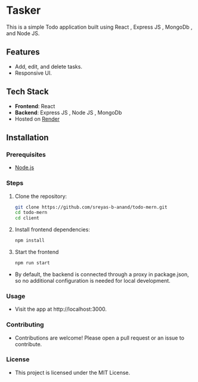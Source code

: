 # Tasker

This is a simple Todo application built using React , Express JS , MongoDb , and Node JS.

## Features

- Add, edit, and delete tasks.
- Responsive UI.

## Tech Stack

- **Frontend**: React 
- **Backend**: Express JS , Node JS , MongoDb
- Hosted on [Render](https://render.com)

## Installation

### Prerequisites

- [Node.js](https://nodejs.org/)

### Steps

1. Clone the repository:

   ```bash
   git clone https://github.com/sreyas-b-anand/todo-mern.git
   cd todo-mern
   cd client
2. Install frontend dependencies:
   ```bash
   npm install
3. Start the frontend
   ```bash
   npm run start
 - By default, the backend is connected through a proxy in package.json, so no additional configuration is needed for local development.

### Usage
   - Visit the app at http://localhost:3000.
### Contributing
   - Contributions are welcome! Please open a pull request or an issue to contribute.

### License
   - This project is licensed under the MIT License.
